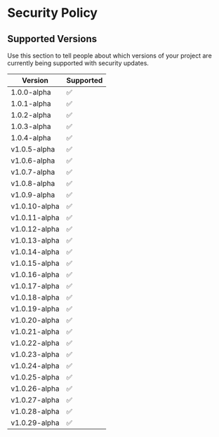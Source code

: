 # Security Policy

## Supported Versions

Use this section to tell people about which versions of your project are
currently being supported with security updates.

| Version | Supported          |
| ------- | ------------------ |
| 1.0.0-alpha  | :white_check_mark: |
| 1.0.1-alpha  | :white_check_mark: |
| 1.0.2-alpha  | :white_check_mark: |
| 1.0.3-alpha  | :white_check_mark: |
|1.0.4-alpha  | :white_check_mark: |
|v1.0.5-alpha  | :white_check_mark: |
|v1.0.6-alpha  | :white_check_mark: |
|v1.0.7-alpha  | :white_check_mark: |
|v1.0.8-alpha  | :white_check_mark: |
|v1.0.9-alpha | :white_check_mark: |
|v1.0.10-alpha  | :white_check_mark: |
|v1.0.11-alpha  | :white_check_mark: |
|v1.0.12-alpha  | :white_check_mark: |
|v1.0.13-alpha  | :white_check_mark: |
|v1.0.14-alpha  | :white_check_mark: |
|v1.0.15-alpha  | :white_check_mark: |
|v1.0.16-alpha  | :white_check_mark: |
|v1.0.17-alpha  | :white_check_mark: |
|v1.0.18-alpha  | :white_check_mark: |
|v1.0.19-alpha  | :white_check_mark: |
|v1.0.20-alpha  | :white_check_mark: |
|v1.0.21-alpha  | :white_check_mark: |
|v1.0.22-alpha  | :white_check_mark: |
|v1.0.23-alpha  | :white_check_mark: |
|v1.0.24-alpha  | :white_check_mark: |
|v1.0.25-alpha  | :white_check_mark: |
|v1.0.26-alpha  | :white_check_mark: |
|v1.0.27-alpha  | :white_check_mark: |
|v1.0.28-alpha  | :white_check_mark: |
|v1.0.29-alpha  | :white_check_mark: |





